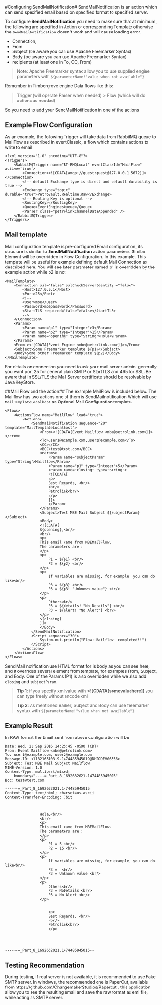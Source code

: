 
#Configuring SendMailNotification#
SendMailNotification is an action which can send specified email based on specified format to specified server. 

To configure **SendMailNotification** you need to make sure that at minimum, the following are specified in Action or corresponding Template otherwise the `SendMailNotification` doesn't work and will cause loading error.
 
- Connection, 
- From
- Subject (be aware you can use Apache Freemarker Syntax)
- Body (be aware you can use Apache Freemarker Syntax)
- recipients (at least one in To, CC, From) 


> Note: Apache Freemarker syntax allow you to use supplied engine parameters with `${parameterName!"value when not available"}`

Remember in Timbergrove engine Data flows like this:

>    Trigger (will operate Parser when needed) > Flow (which will do actions as needed) 

So you need to add your SendMailNotification in one of the actions


## Example Flow Configuration ##
As an example, the following Trigger will take data from RabbitMQ queue to MailFlow as described in eventClassId, a flow which contains actions to write to email

    <?xml version="1.0" encoding="UTF-8"?>
    <Triggers>
    	<RabbitMQTrigger name="RT-RMQLocal" eventClassId="MailFlow" active="true">
     		<Connection><![CDATA[amqp://guest:guest@127.0.0.1:5672]]></Connection>
     		<!-- default Exchange type is direct and default durability is true -->
    		<Exchange type="topic" durable="true">PetroVault.Realtime.Raw</Exchange>
    		<!-- Routing Key is optional -->
    		<RoutingKey></RoutingKey>
    		<Queue>EventEnginesQueue</Queue>
    		<Parser class="petrolinkChannelDataAppended" />
    	</RabbitMQTrigger>
    </Triggers>

## Mail template ##
Mail configuration template is pre-configured Email configuration, its structure is similar to **SendMailNotification** action parameters. Similar Element will be overridden in Flow Configuration. In this example. This template will be useful for example defining default Mail Connection as described here. You will see later parameter named p1 is overridden by the example action while p2 is not

    <MailTemplate>
    	<Connection ssl="false" sslCheckServerIdentity ="false">
    		<Host>127.0.0.1</Host>
    		<Port>25</Port>
    		<!--
    		<User>mbe</User>
    		<Password>mbepassword</Password>
    		<StartTLS required="false">false</StartTLS>
    		-->
    	</Connection>
    	<Params>
    		<Param name="p1" type="Integer">3</Param>
    		<Param name="p2" type="Integer">15</Param>
    		<Param name="opening" type="String">Hola</Param>
    	</Params>
    	<From ><![CDATA[Event Engine <mbe@petrolink.com>]]></From>
    	<Subject>Some Freemarker template ${p1}</Subject>
    	<Body>Some other Freemarker template ${p2}</Body>
    </MailTemplate>

For details on connection you need to ask your mail server admin. generally you want port 25 for general plain SMTP or StartTLS and 465 for SSL. Be aware that in  SSL/TLS the Mail Server certificate should be resolvable by Java KeyStore.

##Mail Flow and the action##
The example MailFlow is included below. The Mailflow has two actions one of them is SendMailnotification Which will use `MailTemplateLocalhost` as Optional Mail Configuration template.


 
    <Flows>
    	<ActionsFlow name="MailFlow" load="true">
    		<Actions>
    			<SendMailNotification sequence="20" template="MailTemplateLocalhost">
    				<From><![CDATA[Event Mailflow <mbe@petrolink.com>]]></From>
    				<To>user1@example.com,user2@example.com</To>
    				<CC></CC>
    				<BCC>test@test.com</BCC>
    				<Params>
    					<Param name="subjectParam" type="String">Mailflow</Param>
    					<Param name="p1" type="Integer">5</Param>
    					<Param name="closing" type="String">
    					<![CDATA[
    					<p>
    					Best Regards, <br/>
    					<br/>
    					Petrolink<br/>
    					</p>
    					]]>
    					</Param>
    				</Params>
    				<Subject>Test MBE Mail Subject ${subjectParam}</Subject>
    	            <Body>
    	            <![CDATA[
    	            ${opening},<br/>
    	            <br/>
    	            <p>
    	            This email came from MBEMailFlow.
    	            The parameters are :
    	            </p>
    	            <p>
    		            P1 = ${p1} <br/> 
    		            P2 = ${p2} <br/>
    	            </p>
    	            <p>
    		            If variables are missing, for example, you can do like<br/>
    		            P3 = ${p3} <br/>
    		            P3 = ${p3! "Unknown value"} <br/>
    	            </p>
    	            <p>
    		            Others<br/>
    		            P3 = ${details! "No Details"} <br/>
    		            P3 = ${alert! "No Alert"} <br/>
    	            </p>
    	            ${closing}
    	            ]]> 
    	            </Body>
    			</SendMailNotification>
    			<Script sequence="30">
    				System.out.println("Flow: Mailflow  completed!!")
    			</Script>
    		</Actions>
    	</ActionsFlow>
    </Flows>

Send Mail notification use HTML format for is body as you can see here, and it overrides several element from template, for examples From, Subject, and Body. One of the Params (P1) is also overridden while we also add `closing` and `subjectParam`.

> **Tip 1**: if you specify xml value with **<![CDATA[somevaluehere]]**  you can type freely without encode xml
> 
> **Tip 2**: As mentioned earlier, Subject and Body can use freemarker syntax with `${parameterName!"value when not available"}`


## Example Result ##
In RAW format the Email sent from above configuration will be
 
    Date: Wed, 21 Sep 2016 14:25:45 -0500 (CDT)
    From: Event Mailflow <mbe@petrolink.com>
    To: user1@example.com, user2@example.com
    Message-ID: <1182165103.9.1474485945019@DHTODEV06556>
    Subject: Test MBE Mail Subject Mailflow
    MIME-Version: 1.0
    Content-Type: multipart/mixed; 
    	boundary="----=_Part_8_1692632021.1474485945015"
    Bcc: test@test.com
    
    ------=_Part_8_1692632021.1474485945015
    Content-Type: text/html; charset=us-ascii
    Content-Transfer-Encoding: 7bit
    
    
    	            
    	            Hola,<br/>
    	            <br/>
    	            <p>
    	            This email came from MBEMailFlow.
    	            The parameters are :
    	            </p>
    	            <p>
    		            P1 = 5 <br/> 
    		            P2 = 15 <br/>
    	            </p>
    	            <p>
    		            If variables are missing, for example, you can do like<br/>
    		            P3 =  <br/>
    		            P3 = Unknown value <br/>
    	            </p>
    	            <p>
    		            Others<br/>
    		            P3 = NoDetails <br/>
    		            P3 = No Alert <br/>
    	            </p>
    	            
    					
    					<p>
    					Best Regards, <br/>
    					<br/>
    					Petrolink<br/>
    					</p>
    					
    					
    	             
    
    ------=_Part_8_1692632021.1474485945015-- 

## Testing Recommendation ##
During testing, if real server is not available, it is recommended to use Fake SMTP server. In windows, the recommended one is PaperCut, available from https://github.com/ChangemakerStudios/Papercut . this application allow you to see the resulting email and save the raw format as eml file, while acting as SMTP server.